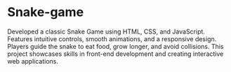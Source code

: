 # Snake-game
Developed a classic Snake Game using HTML, CSS, and JavaScript. Features intuitive controls, smooth animations, and a responsive design. Players guide the snake to eat food, grow longer, and avoid collisions. This project showcases skills in front-end development and creating interactive web applications.
